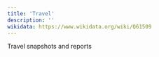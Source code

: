 ```yaml
---
title: 'Travel'
description: ''
wikidata: https://www.wikidata.org/wiki/Q61509
---
```


Travel snapshots and reports
